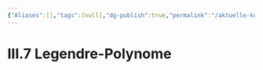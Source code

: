 ```yaml
---
{"Aliases":[],"tags":[null],"dg-publish":true,"permalink":"/aktuelle-kurse/elektrodynamik/vorlesung/3-randwertprobleme-der-elektrostatik/iii-7-legendre-polynome/","dgHomeLink":true,"dgPassFrontmatter":true}
---
```


# III.7 Legendre-Polynome